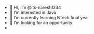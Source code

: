 - 👋 Hi, I’m @its-naresh1234
- 👀 I’m interested in Java 
- 🌱 I’m currently learning BTech final year 
- 💞️ I’m looking for an opportunity 
- 

<!---
its-naresh1234/its-naresh1234 is a ✨ special ✨ repository because its `README.md` (this file) appears on your GitHub profile.
You can click the Preview link to take a look at your changes.
--->
